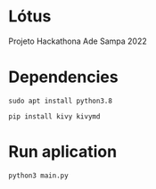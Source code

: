 # Lótus
Projeto Hackathona Ade Sampa 2022

# Dependencies
``` sudo apt install python3.8 ``` 

``` pip install kivy kivymd ```

# Run aplication
``` python3 main.py ```
